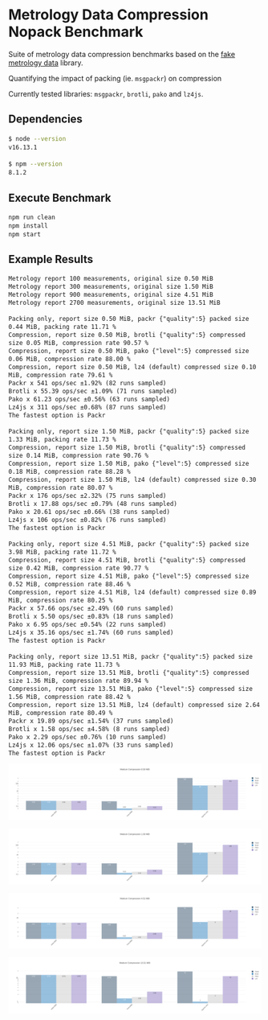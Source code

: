 # Metrology Data Compression Nopack Benchmark

Suite of metrology data compression benchmarks based on the [fake metrology data](https://github.com/dstanesc/fake-metrology-data) library.

Quantifying the impact of packing (ie. `msgpackr`) on compression

Currently tested libraries: `msgpackr`, `brotli`, `pako` and `lz4js`.


## Dependencies

```sh
$ node --version
v16.13.1

$ npm --version
8.1.2
```

## Execute Benchmark

```sh
npm run clean
npm install
npm start
```


## Example Results


```
Metrology report 100 measurements, original size 0.50 MiB
Metrology report 300 measurements, original size 1.50 MiB
Metrology report 900 measurements, original size 4.51 MiB
Metrology report 2700 measurements, original size 13.51 MiB

Packing only, report size 0.50 MiB, packr {"quality":5} packed size 0.44 MiB, packing rate 11.71 %
Compression, report size 0.50 MiB, brotli {"quality":5} compressed size 0.05 MiB, compression rate 90.57 %
Compression, report size 0.50 MiB, pako {"level":5} compressed size 0.06 MiB, compression rate 88.00 %
Compression, report size 0.50 MiB, lz4 (default) compressed size 0.10 MiB, compression rate 79.61 %
Packr x 541 ops/sec ±1.92% (82 runs sampled)
Brotli x 55.39 ops/sec ±1.09% (71 runs sampled)
Pako x 61.23 ops/sec ±0.56% (63 runs sampled)
Lz4js x 311 ops/sec ±0.68% (87 runs sampled)
The fastest option is Packr

Packing only, report size 1.50 MiB, packr {"quality":5} packed size 1.33 MiB, packing rate 11.73 %
Compression, report size 1.50 MiB, brotli {"quality":5} compressed size 0.14 MiB, compression rate 90.76 %
Compression, report size 1.50 MiB, pako {"level":5} compressed size 0.18 MiB, compression rate 88.28 %
Compression, report size 1.50 MiB, lz4 (default) compressed size 0.30 MiB, compression rate 80.07 %
Packr x 176 ops/sec ±2.32% (75 runs sampled)
Brotli x 17.88 ops/sec ±0.79% (48 runs sampled)
Pako x 20.61 ops/sec ±0.66% (38 runs sampled)
Lz4js x 106 ops/sec ±0.82% (76 runs sampled)
The fastest option is Packr

Packing only, report size 4.51 MiB, packr {"quality":5} packed size 3.98 MiB, packing rate 11.72 %
Compression, report size 4.51 MiB, brotli {"quality":5} compressed size 0.42 MiB, compression rate 90.77 %
Compression, report size 4.51 MiB, pako {"level":5} compressed size 0.52 MiB, compression rate 88.46 %
Compression, report size 4.51 MiB, lz4 (default) compressed size 0.89 MiB, compression rate 80.25 %
Packr x 57.66 ops/sec ±2.49% (60 runs sampled)
Brotli x 5.50 ops/sec ±0.83% (18 runs sampled)
Pako x 6.95 ops/sec ±0.54% (22 runs sampled)
Lz4js x 35.16 ops/sec ±1.74% (60 runs sampled)
The fastest option is Packr

Packing only, report size 13.51 MiB, packr {"quality":5} packed size 11.93 MiB, packing rate 11.73 %
Compression, report size 13.51 MiB, brotli {"quality":5} compressed size 1.36 MiB, compression rate 89.94 %
Compression, report size 13.51 MiB, pako {"level":5} compressed size 1.56 MiB, compression rate 88.42 %
Compression, report size 13.51 MiB, lz4 (default) compressed size 2.64 MiB, compression rate 80.49 %
Packr x 19.89 ops/sec ±1.54% (37 runs sampled)
Brotli x 1.58 ops/sec ±4.58% (8 runs sampled)
Pako x 2.29 ops/sec ±0.76% (10 runs sampled)
Lz4js x 12.06 ops/sec ±1.07% (33 runs sampled)
The fastest option is Packr

```

![](./img/050-medc.png)


![](./img/150-medc.png)


![](./img/451-medc.png)


![](./img/1351-medc.png)
